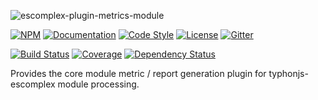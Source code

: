 ![escomplex-plugin-metrics-module](https://i.imgur.com/VUdkEAq.png)

[![NPM](https://img.shields.io/npm/v/escomplex-plugin-metrics-module.svg?label=npm)](https://www.npmjs.com/package/escomplex-plugin-metrics-module)
[![Documentation](http://docs.typhonjs.io/typhonjs-node-escomplex/escomplex-plugin-metrics-module/badge.svg)](http://docs.typhonjs.io/typhonjs-node-escomplex/escomplex-plugin-metrics-module/)
[![Code Style](https://img.shields.io/badge/code%20style-allman-yellowgreen.svg?style=flat)](https://en.wikipedia.org/wiki/Indent_style#Allman_style)
[![License](https://img.shields.io/badge/license-MPLv2-yellowgreen.svg?style=flat)](https://github.com/typhonjs-node-escomplex/escomplex-plugin-metrics-module/blob/master/LICENSE)
[![Gitter](https://img.shields.io/gitter/room/typhonjs/TyphonJS.svg)](https://gitter.im/typhonjs/TyphonJS)

[![Build Status](https://travis-ci.org/typhonjs-node-escomplex/escomplex-plugin-metrics-module.svg?branch=master)](https://travis-ci.org/typhonjs-node-escomplex/escomplex-plugin-metrics-module)
[![Coverage](https://img.shields.io/codecov/c/github/typhonjs-node-escomplex/escomplex-plugin-metrics-module.svg)](https://codecov.io/github/typhonjs-node-escomplex/escomplex-plugin-metrics-module)
[![Dependency Status](https://www.versioneye.com/user/projects/575e41b87757a0003bd4c2d4/badge.svg?style=flat)](https://www.versioneye.com/user/projects/575e41b87757a0003bd4c2d4)

Provides the core module metric / report generation plugin for typhonjs-escomplex module processing.
